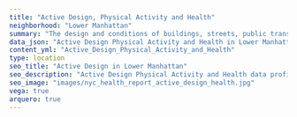 ```yaml
---
title: "Active Design, Physical Activity and Health"
neighborhood: "Lower Manhattan"
summary: "The design and conditions of buildings, streets, public transportation and parks influence physical activity, use of active transportation and other healthy behavior. A neighborhood's features can also impact the safety of its residents."
data_json: "Active Design Physical Activity and Health in Lower Manhattan"
content_yml: "Active_Design_Physical_Activity_and_Health"
type: location
seo_title: "Active Design in Lower Manhattan"
seo_description: "Active Design Physical Activity and Health data profile for the Lower Manhattan neighborhood of NYC."
seo_image: "images/nyc_health_report_active_design_health.jpg"
vega: true
arquero: true
---
```

